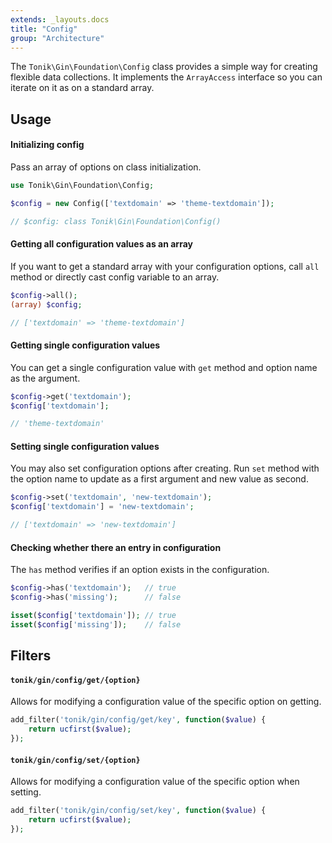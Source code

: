 ```yaml
---
extends: _layouts.docs
title: "Config"
group: "Architecture"
---
```


The `Tonik\Gin\Foundation\Config` class provides a simple way for creating flexible data collections. It implements the `ArrayAccess` interface so you can iterate on it as on a standard array.

## Usage

#### Initializing config

Pass an array of options on class initialization.

```php
use Tonik\Gin\Foundation\Config;

$config = new Config(['textdomain' => 'theme-textdomain']);

// $config: class Tonik\Gin\Foundation\Config()
```

#### Getting all configuration values as an array

If you want to get a standard array with your configuration options, call `all` method or directly cast config variable to an array.

```php
$config->all();
(array) $config;

// ['textdomain' => 'theme-textdomain']
```

#### Getting single configuration values

You can get a single configuration value with `get` method and option name as the argument.

```php
$config->get('textdomain');
$config['textdomain'];

// 'theme-textdomain'
```

#### Setting single configuration values

You may also set configuration options after creating. Run `set` method with the option name to update as a first argument and new value as second.

```php
$config->set('textdomain', 'new-textdomain');
$config['textdomain'] = 'new-textdomain';

// ['textdomain' => 'new-textdomain']
```

#### Checking whether there an entry in configuration

The `has` method verifies if an option exists in the configuration.

```php
$config->has('textdomain');   // true
$config->has('missing');      // false

isset($config['textdomain']); // true
isset($config['missing']);    // false
```

## Filters

#### `tonik/gin/config/get/{option}`

Allows for modifying a configuration value of the specific option on getting.

```php
add_filter('tonik/gin/config/get/key', function($value) {
    return ucfirst($value);
});
```

#### `tonik/gin/config/set/{option}`

Allows for modifying a configuration value of the specific option when setting.

```php
add_filter('tonik/gin/config/set/key', function($value) {
    return ucfirst($value);
});
```